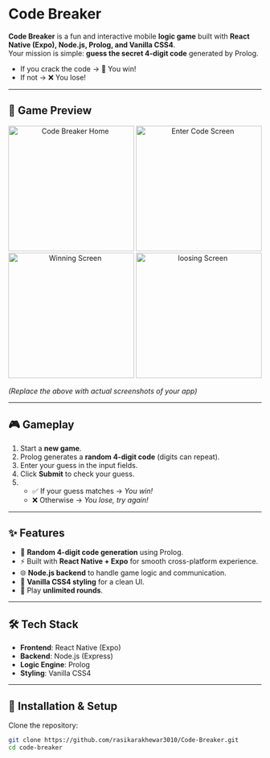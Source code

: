 # Code Breaker  

**Code Breaker** is a fun and interactive mobile **logic game** built with **React Native (Expo), Node.js, Prolog, and Vanilla CSS4**.  
Your mission is simple: **guess the secret 4-digit code** generated by Prolog.  
- If you crack the code → 🎉 You win!  
- If not → ❌ You lose!  

---

## 📱 Game Preview  

<p align="center">
  <img src="https://drive.google.com/file/d/1GjD7oCRabwlmCaWD7CDW6f1GxaH9B9J3/view?usp=sharing" alt="Code Breaker Home" width="250"/>
  <img src="https://drive.google.com/file/d/1_c9yQTNnxvvfjPPdEOAUHCM1tWRtCg9j/view?usp=sharing" alt="Enter Code Screen" width="250"/>
  <img src="https://drive.google.com/file/d/1ZwHuzO9kKyC7kAUmio6UR-2w3NJWD7Db/view?usp=sharing" alt="Winning Screen" width="250"/>
  <img src="https://drive.google.com/file/d/1e50UBL_1Bm2D-VJYyjhUptF20jMmMys2/view?usp=sharing" alt="loosing Screen" width="250"/>
</p>

*(Replace the above with actual screenshots of your app)*  

---

## 🎮 Gameplay  

1. Start a **new game**.  
2. Prolog generates a **random 4-digit code** (digits can repeat).  
3. Enter your guess in the input fields.  
4. Click **Submit** to check your guess.  
5.  
   - ✅ If your guess matches → *You win!*  
   - ❌ Otherwise → *You lose, try again!*  

---

## ✨ Features  

- 🎲 **Random 4-digit code generation** using Prolog.  
- ⚡ Built with **React Native + Expo** for smooth cross-platform experience.  
- 🌐 **Node.js backend** to handle game logic and communication.  
- 🎨 **Vanilla CSS4 styling** for a clean UI.  
- 🔁 Play **unlimited rounds**.  

---

## 🛠️ Tech Stack  

- **Frontend**: React Native (Expo)  
- **Backend**: Node.js (Express)  
- **Logic Engine**: Prolog  
- **Styling**: Vanilla CSS4  

---

## 🚀 Installation & Setup  

Clone the repository:  
```bash
git clone https://github.com/rasikarakhewar3010/Code-Breaker.git
cd code-breaker
